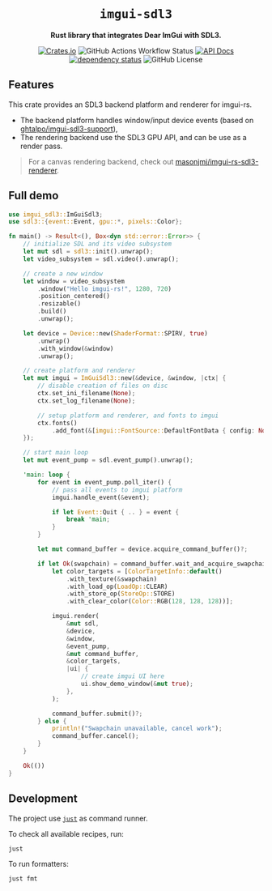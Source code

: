 <div align="center">

# `imgui-sdl3`

**Rust library that integrates Dear ImGui with SDL3.**

[![Crates.io](https://img.shields.io/crates/v/imgui-sdl3.svg)](https://crates.io/crates/imgui-sdl3)
![GitHub Actions Workflow Status](https://img.shields.io/github/actions/workflow/status/florianvazelle/imgui-sdl3/nix.yml)
[![API Docs](https://docs.rs/imgui-sdl3/badge.svg)](https://docs.rs/imgui-sdl3)
[![dependency status](https://deps.rs/repo/github/florianvazelle/imgui-sdl3/status.svg)](https://deps.rs/repo/github/florianvazelle/imgui-sdl3)
![GitHub License](https://img.shields.io/github/license/florianvazelle/imgui-sdl3)

</div>

## Features

This crate provides an SDL3 backend platform and renderer for imgui-rs.

- The backend platform handles window/input device events (based on [ghtalpo/imgui-sdl3-support](https://github.com/ghtalpo/imgui-sdl3-support)),
- The rendering backend use the SDL3 GPU API, and can be use as a render pass.

> For a canvas rendering backend, check out [masonjmj/imgui-rs-sdl3-renderer](https://github.com/masonjmj/imgui-rs-sdl3-renderer).

## Full demo

```rust
use imgui_sdl3::ImGuiSdl3;
use sdl3::{event::Event, gpu::*, pixels::Color};

fn main() -> Result<(), Box<dyn std::error::Error>> {
    // initialize SDL and its video subsystem
    let mut sdl = sdl3::init().unwrap();
    let video_subsystem = sdl.video().unwrap();

    // create a new window
    let window = video_subsystem
        .window("Hello imgui-rs!", 1280, 720)
        .position_centered()
        .resizable()
        .build()
        .unwrap();

    let device = Device::new(ShaderFormat::SPIRV, true)
        .unwrap()
        .with_window(&window)
        .unwrap();

    // create platform and renderer
    let mut imgui = ImGuiSdl3::new(&device, &window, |ctx| {
        // disable creation of files on disc
        ctx.set_ini_filename(None);
        ctx.set_log_filename(None);

        // setup platform and renderer, and fonts to imgui
        ctx.fonts()
            .add_font(&[imgui::FontSource::DefaultFontData { config: None }]);
    });

    // start main loop
    let mut event_pump = sdl.event_pump().unwrap();

    'main: loop {
        for event in event_pump.poll_iter() {
            // pass all events to imgui platform
            imgui.handle_event(&event);

            if let Event::Quit { .. } = event {
                break 'main;
            }
        }

        let mut command_buffer = device.acquire_command_buffer()?;

        if let Ok(swapchain) = command_buffer.wait_and_acquire_swapchain_texture(&window) {
            let color_targets = [ColorTargetInfo::default()
                .with_texture(&swapchain)
                .with_load_op(LoadOp::CLEAR)
                .with_store_op(StoreOp::STORE)
                .with_clear_color(Color::RGB(128, 128, 128))];

            imgui.render(
                &mut sdl,
                &device,
                &window,
                &event_pump,
                &mut command_buffer,
                &color_targets,
                |ui| {
                    // create imgui UI here
                    ui.show_demo_window(&mut true);
                },
            );

            command_buffer.submit()?;
        } else {
            println!("Swapchain unavailable, cancel work");
            command_buffer.cancel();
        }
    }

    Ok(())
}
```

## Development

The project use [`just`](https://just.systems/man/en/) as command runner.

To check all available recipes, run:
```
just
```

To run formatters:
```
just fmt
```
